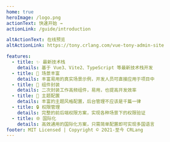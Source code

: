 ```yaml
---
home: true
heroImage: /logo.png
actionText: 快速开始 →
actionLink: /guide/introduction

altActionText: 在线预览
altActionLink: https://tony.crlang.com/vue-tony-admin-site

features:
  - title: ✨ 最新技术栈
    details: 基于 Vue3、Vite2、TypeScript 等最新技术栈开发
  - title: 🧪 场景丰富
    details: 丰富易用的真实场景示例，开发人员可直接应用于项目中
  - title: 🎫 组件封装
    details: 二次封装工作高频组件，易用，也提高开发效率
  - title: 🎨 主题配置
    details: 丰富的主题风格配置，后台管理不应该是千篇一律
  - title: 🔒 权限管理
    details: 完整的前后端权限方案，实现各种场景下的权限验证
  - title: 🌐 国际化
    details: 高效通用的国际化方案，只需简单配置即可实现多国语言
footer: MIT Licensed | Copyright © 2021-至今 CRLang
---
```

